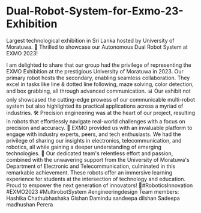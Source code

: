 # Dual-Robot-System-for-Exmo-23-Exhibition
Largest technological exhibition in Sri Lanka hosted by University of Moratuwa.
🤖 Thrilled to showcase our Autonomous Dual Robot System at EXMO 2023!

I am delighted to share that our group had the privilege of representing the EXMO Exhibition at the prestigious University of Moratuwa in 2023.
Our primary robot hosts the secondary, enabling seamless collaboration. They excel in tasks like line & dotted line following, maze solving, color detection, and box grabbing, all through advanced communication.
📊 Our exhibit not only showcased the cutting-edge prowess of our communicable multi-robot system but also highlighted its practical applications across a myriad of industries.
🛠️ Precision engineering was at the heart of our project, resulting in robots that effortlessly navigate real-world challenges with a focus on precision and accuracy.
🤝 EXMO provided us with an invaluable platform to engage with industry experts, peers, and tech enthusiasts. We had the privilege of sharing our insights in electronics, telecommunication, and robotics, all while gaining a deeper understanding of emerging technologies.
🎉 Our dedicated team's relentless effort and passion, combined with the unwavering support from the University of Moratuwa's Department of Electronic and Telecommunication, culminated in this remarkable achievement.
These robots offer an immersive learning experience for students at the intersection of technology and education. Proud to empower the next generation of innovators!
🚀#RoboticsInnovation #EXMO2023 #MultirobotSystem #engineeringdesign
Team members:
Hashika Chathubhashaka
Gishan Damindu
sandeepa dilshan
Sadeepa madhushan Perera

